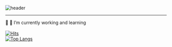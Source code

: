 ![header](https://capsule-render.vercel.app/api?type=waving&color=timeGradient&height=70&section=header&text=Just%20Developer&fontSize=30&fontAlignY=30)
* * *
🔭 🌱 I’m currently working and learning</br></br>
[![Hits](https://hits.seeyoufarm.com/api/count/incr/badge.svg?url=https%3A%2F%2Fgithub.com%2Fzzerii%2Fhit-counter&count_bg=%2347A3FF&title_bg=%23D49CFF&icon=&icon_color=%23E7E7E7&title=hits&edge_flat=false)](https://hits.seeyoufarm.com)</br>
[![Top Langs](https://github-readme-stats.vercel.app/api/top-langs/?username=sig2nya)](https://github.com/sig2nya/github-readme-stats)
